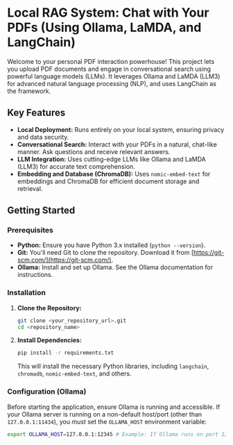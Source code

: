 # Local RAG System: Chat with Your PDFs (Using Ollama, LaMDA, and LangChain)

Welcome to your personal PDF interaction powerhouse! This project lets you upload PDF documents and engage in conversational search using powerful language models (LLMs). It leverages Ollama and LaMDA (LLM3) for advanced natural language processing (NLP), and uses LangChain as the framework.

## Key Features

*   **Local Deployment:** Runs entirely on your local system, ensuring privacy and data security.
*   **Conversational Search:** Interact with your PDFs in a natural, chat-like manner. Ask questions and receive relevant answers.
*   **LLM Integration:** Uses cutting-edge LLMs like Ollama and LaMDA (LLM3) for accurate text comprehension.
*   **Embedding and Database (ChromaDB):** Uses `nomic-embed-text` for embeddings and ChromaDB for efficient document storage and retrieval.

## Getting Started

### Prerequisites

*   **Python:** Ensure you have Python 3.x installed (`python --version`).
*   **Git:** You'll need Git to clone the repository. Download it from [https://git-scm.com/](https://git-scm.com/).
*   **Ollama:** Install and set up Ollama. See the Ollama documentation for instructions.

### Installation

1.  **Clone the Repository:**

    ```bash
    git clone <your_repository_url>.git
    cd <repository_name>
    ```

2.  **Install Dependencies:**

    ```bash
    pip install -r requirements.txt
    ```

    This will install the necessary Python libraries, including `langchain`, `chromadb`, `nomic-embed-text`, and others.

### Configuration (Ollama)

Before starting the application, ensure Ollama is running and accessible. If your Ollama server is running on a non-default host/port (other than `127.0.0.1:11434`), you *must* set the `OLLAMA_HOST` environment variable:

```bash
export OLLAMA_HOST=127.0.0.1:12345 # Example: If Ollama runs on port 12345